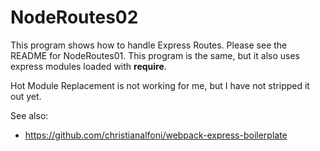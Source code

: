 # NodeRoutes02

This program shows how to handle Express Routes. Please see the README for
NodeRoutes01. This program is the same, but it also uses express modules
loaded with **require**.

Hot Module Replacement is not working for me, but I have not stripped it out yet.

See also:

- <https://github.com/christianalfoni/webpack-express-boilerplate>
